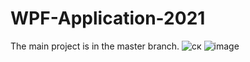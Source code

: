 # WPF-Application-2021
The main project is in the master branch.
![ск](https://user-images.githubusercontent.com/82733942/116616131-f77d8200-a944-11eb-9260-8ee8256d85ba.png)
![image](https://user-images.githubusercontent.com/82733942/116616271-314e8880-a945-11eb-9249-794f29c05123.png)

